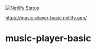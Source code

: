 [![Netlify Status](https://api.netlify.com/api/v1/badges/a1887be9-8cf6-4970-9b02-1e3a7d088039/deploy-status)](https://app.netlify.com/sites/music-player-basic/deploys)

https://music-player-basic.netlify.app/

# music-player-basic
